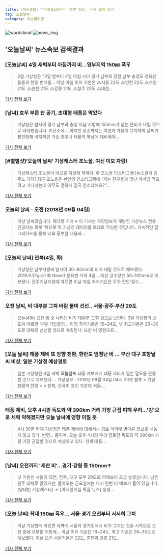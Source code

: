 ```yaml
---
title: (이슈클립) '**오늘날씨**' 관련 이슈, 기사 모아 보기
tag: 오늘날씨
category: 이슈클리핑
---
```

![wordcloud](https://s3.ap-northeast-2.amazonaws.com/lyrics101-wordcloud/2018-09-04-1536007110.png)
![news_img](https://user-images.githubusercontent.com/42597476/44507050-1206f400-a6e4-11e8-8d98-7ffbfebb353f.png)
## **'**오늘날씨**'** 뉴스속보 검색결과
### [**오늘날씨**] 4일 새벽부터 아침까지 비…일부지역 150㎜ 폭우

>3일 기상청은 "3일 밤부터 4일 아침 사이 경기 남부와 강원 남부·충청도·경북은 돌풍과 천둥·번개를... 이날 아침 최저 기온은 △서울 22도 △인천 22도 △수원 21도 △춘천 21도 △강릉 21도 △청주 22도 △대전...

<a href="http://view.asiae.co.kr/news/view.htm?idxno=2018090320485235358" target="_blank">기사 전체 보기</a>

### [날씨] 호우 부른 찬 공기, 초대형 태풍은 막았다

>기상청은 밤사이 경기 남부와 충청 이남 지방에 150mm가 넘는 큰비가 내릴 것으로 내다봤습니다. 지난주에... 하지만 상순까지는 여름과 가을이 교차하며 날씨가 불안정해 국지적인 기습 호우나 태풍의 북상에 대비해야...

<a href="http://www.ytn.co.kr/_ln/0108_201809040207001320" target="_blank">기사 전체 보기</a>

### [#별별샷]‘오늘의 날씨’ 기상캐스터 조노을. 여신 미모 자랑!

>기상캐스터 조노을이 미모를 자랑해 화제다.     © 조노을 인스타그램 [뉴스컬처 김주노 기자] 최근 조노을은 본인의 인스타그램에 “저는 친구들과 맛난 저녁밥 먹으려고 기다리는데 아무도 안와서 결국 인스타해요?”...

<a href="http://www.newsculture.tv/sub_read.html?uid=140352&section=sc227" target="_blank">기사 전체 보기</a>

### 오늘의 날씨 - 오전 (2018년 09월 04일)

>이상 날씨였습니다. 웨더봇 기자 ※ 이 기사는 국민일보가 개발한 기상뉴스 전용 인공지능 로봇 ‘웨더봇’이 기상청 데이터를 토대로 작성한 것입니다. 지속적인 업그레이드를 통해 더욱 풍부한 내용과...

<a href="http://news.kmib.co.kr/article/view.asp?arcid=0012654463&code=61121611&cp=nv" target="_blank">기사 전체 보기</a>

### [오늘의 날씨] 전북(4일, 화)

>기상청은 남부지방에 밤사이 30~80mm의 비가 내릴 것으로 예보했다. 2018.9.3/뉴스1 © News1 문요한 기자 4일... 예상 강수량은 50~100mm로 예보됐다. 전주기상지청에 따르면 이날 아침 최저기온은 무주·진안·장수...

<a href="http://news1.kr/articles/?3416167" target="_blank">기사 전체 보기</a>

### 오전 날씨, 비 대부분 그쳐 바람 불며 선선.. 서울·광주·부산 29도

>오늘(4일) 오전 밤 중 내리던 비가 대부분 그칠 것으로 보인다. 3일 기상청의 보도에 따르면 “4일 기압골의... 아침 최저기온은 19~24도, 낮 최고기온은 26~30도로 대체로 선선할 것으로 예측된다. 또한 비 영향으로...

<a href="http://www.kookje.co.kr/news2011/asp/newsbody.asp?code=0300&key=20180904.99099001076" target="_blank">기사 전체 보기</a>

### [오늘 날씨] 태풍 제비 또 방향 전환, 한반도 엄청난 비 … 부산 대구 포항날씨 비상, 일본 기상청 예상경로

>일본 기상청은 4일 새벽 **오늘날씨** 태풍 예보에서 태풍 제비가 일본 열도를 관통할 것으로 예보했다.... 기상정보 : 2018년 09월 04일 04시 20분 발표 < 기상 현황과 전망 > o 현재, 전국이 흐린 가운데 서울....

<a href="http://www.g-enews.com/ko-kr/news/article/news_all/201809040400567934a01bf698f_1/article.html" target="_blank">기사 전체 보기</a>

### 태풍 제비, 오후 4시경 독도와 약 390km 거리 가장 근접 피해 우려...'강'으로 세력 약해졌지만 오늘 날씨에 영향 미칠 듯

>4시 30분 현재 기상청은 태풍 제비에 대해서는 경로 이외에 별다른 정보를 내놓지 않고 있다. 반면... 중이며, 오늘 오후 4시경 우리 영토인 독도와 약 390km 가량 가장 근접할 것으로 예상하고 있다. 현재 태풍...

<a href="http://www.gyotongn.com/news/articleView.html?idxno=198399" target="_blank">기사 전체 보기</a>

### [날씨] 오전까지 '세찬 비'…경기·강원 등 150mm↑

>낮 기온은 서울과 대전, 전주, 대구 모두 29도로 어제보다 조금 높겠습니다. 남은 한주 대체로 맑겠지만, 돌아오는 금요일에는 다시 한번 비 예보가 들어 있습니다. (양태빈 기상캐스터) ☞ [아시안게임 특집 뉴스] 생생...

<a href="https://news.sbs.co.kr/news/endPage.do?news_id=N1004918784&plink=ORI&cooper=NAVER" target="_blank">기사 전체 보기</a>

### [오늘 날씨] 최대 150㎜ 폭우… 서울·경기 오전부터 서서히 그쳐

>이날 기상청에 따르면 새벽에 서울과 경기도에서 비가 그치는 것을 시작으로 오전 중에 대부분 지방에... 이날 최저 기온은 19~24도, 최고 기온은 26~30도로 예보했다. 이날 오전 서울기온은 22도, 춘천과 강릉 21도...

<a href="http://www.asiatime.co.kr/news/articleView.html?idxno=197488" target="_blank">기사 전체 보기</a>


